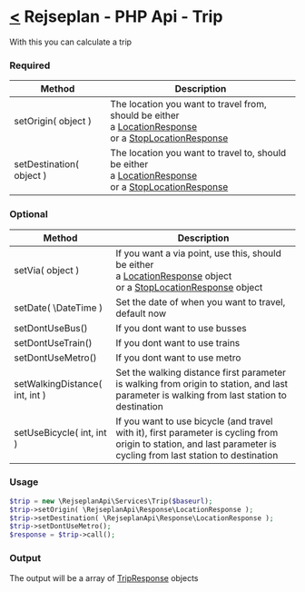 [<](../index.md) Rejseplan - PHP Api - Trip
=========================

With this you can calculate a trip

### Required

| Method | Description |
| --- | --- |
| setOrigin( object ) | The location you want to travel from, should be either<br>a [LocationResponse](../Response/LocationResponse.md)<br>or a [StopLocationResponse](../Response/StopLocationResponse.md) |
| setDestination( object ) | The location you want to travel to, should be either<br>a [LocationResponse](../Response/LocationResponse.md)<br>or a [StopLocationResponse](../Response/StopLocationResponse.md) |

### Optional

| Method | Description |
| --- | --- |
| setVia( object ) | If you want a via point, use this, should be either<br>a [LocationResponse](../Response/LocationResponse.md) object<br>or a [StopLocationResponse](../Response/StopLocationResponse.md) object |
| setDate( \DateTime ) | Set the date of when you want to travel, default now |
| setDontUseBus() | If you dont want to use busses |
| setDontUseTrain() | If you dont want to use trains |
| setDontUseMetro() | If you dont want to use metro |
| setWalkingDistance( int, int ) | Set the walking distance first parameter is walking from origin to station, and last parameter is walking from last station to destination |
| setUseBicycle( int, int ) | If you want to use bicycle (and travel with it), first parameter is cycling from origin to station, and last parameter is cycling from last station to destination |

### Usage

```php
$trip = new \RejseplanApi\Services\Trip($baseurl);
$trip->setOrigin( \RejseplanApi\Response\LocationResponse );
$trip->setDestination( \RejseplanApi\Response\LocationResponse );
$trip->setDontUseMetro();
$response = $trip->call();
```

### Output

The output will be a array of [TripResponse](../Response/TripResponse.md) objects
